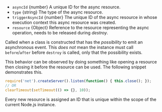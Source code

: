 
* `asyncId` {number} A unique ID for the async resource.
* `type` {string} The type of the async resource.
* `triggerAsyncId` {number} The unique ID of the async resource in whose
  execution context this async resource was created.
* `resource` {Object} Reference to the resource representing the async
  operation, needs to be released during _destroy_.

Called when a class is constructed that has the _possibility_ to emit an
asynchronous event. This _does not_ mean the instance must call
`before`/`after` before `destroy` is called, only that the possibility
exists.

This behavior can be observed by doing something like opening a resource then
closing it before the resource can be used. The following snippet demonstrates
this.

```js
require('net').createServer().listen(function() { this.close(); });
// OR
clearTimeout(setTimeout(() => {}, 10));
```

Every new resource is assigned an ID that is unique within the scope of the
current Node.js instance.

